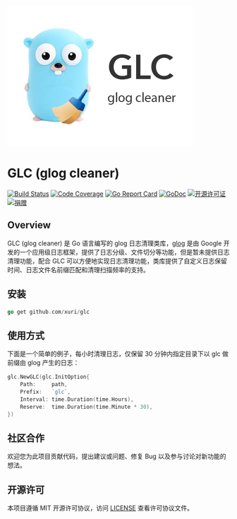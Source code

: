 ![Cleaner for glog](./glc.png "Cleaner for glog")

# GLC (glog cleaner)

[![Build Status](https://travis-ci.org/xuri/glc.svg?branch=master)](https://travis-ci.org/xuri/glc)
[![Code Coverage](https://codecov.io/gh/xuri/glc/branch/master/graph/badge.svg)](https://codecov.io/gh/xuri/glc)
[![Go Report Card](https://goreportcard.com/badge/github.com/xuri/glc)](https://goreportcard.com/report/github.com/xuri/glc)
[![GoDoc](https://godoc.org/github.com/xuri/glc?status.svg)](https://godoc.org/github.com/xuri/glc)
[![开源许可证](https://img.shields.io/github/license/mashape/apistatus.svg?maxAge=2592000)](https://github.com/xuri/glc/blob/master/LICENSE)
[![捐赠](https://img.shields.io/badge/Donate-PayPal-green.svg)](https://www.paypal.me/xuri)

## Overview

GLC (glog cleaner) 是 Go 语言编写的 glog 日志清理类库，[glog](https://github.com/golang/glog) 是由 Google 开发的一个应用级日志框架，提供了日志分级、文件切分等功能，但是暂未提供日志清理功能，配合 GLC 可以方便地实现日志清理功能，类库提供了自定义日志保留时间、日志文件名前缀匹配和清理扫描频率的支持。

## 安装

```go
go get github.com/xuri/glc
```

## 使用方式

下面是一个简单的例子，每小时清理日志，仅保留 30 分钟内指定目录下以 glc 做前缀由 glog 产生的日志：

```go
glc.NewGLC(glc.InitOption{
	Path:     path,
	Prefix:   `glc`,
	Interval: time.Duration(time.Hours),
	Reserve:  time.Duration(time.Minute * 30),
})
```

## 社区合作

欢迎您为此项目贡献代码，提出建议或问题、修复 Bug 以及参与讨论对新功能的想法。

## 开源许可

本项目遵循 MIT 开源许可协议，访问 [LICENSE](https://github.com/xuri/glc/blob/master/LICENSE) 查看许可协议文件。